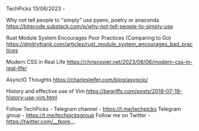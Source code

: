 TechPicks 13/06/2023 -

Why not tell people to "simply" use pyenv, poetry or anaconda
https://bitecode.substack.com/p/why-not-tell-people-to-simply-use

Rust Module System Encourages Poor Practices (Comparing to Go)
https://dmitryfrank.com/articles/rust_module_system_encourages_bad_practices

Modern CSS in Real Life
https://chriscoyier.net/2023/06/06/modern-css-in-real-life/

AsyncIO Thoughts
https://charlesleifer.com/blog/asyncio/

History and effective use of Vim
https://begriffs.com/posts/2019-07-19-history-use-vim.html

Follow TechPicks -
Telegram channel - https://t.me/techpicks
Telegram group - https://t.me/techpicksgroup
Follow me on Twitter - https://twitter.com/__tkore__